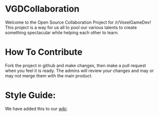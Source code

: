 # VGDCollaboration
Welcome to the Open Source Collaboration Project for /r/VoxelGameDev! This project is a way for us all to pool our various talents to create something spectacular while helping each other to learn.

# How To Contribute
Fork the project in github and make changes, then make a pull request when you feel it is ready. The admins will review your changes and may or may not merge them with the main product.

# Style Guide:
We have added this to our [wiki](https://github.com/VoxelGameDev/OpenVox/wiki/Style-Guide).

